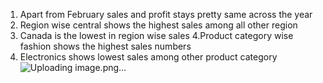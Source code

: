1. Apart from February sales and profit stays pretty same across the year
2. Region wise central shows the highest sales among all other region
3. Canada is the lowest in region wise sales
4.Product category wise fashion shows the highest sales numbers 
5. Electronics shows lowest sales among other product category 
![Uploading image.png…]()
